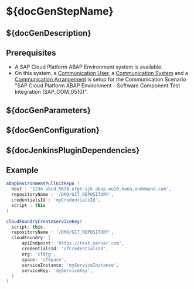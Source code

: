 # ${docGenStepName}

## ${docGenDescription}

## Prerequisites

* A SAP Cloud Platform ABAP Environment system is available.
* On this system, a [Communication User](https://help.sap.com/viewer/65de2977205c403bbc107264b8eccf4b/Cloud/en-US/0377adea0401467f939827242c1f4014.html), a [Communication System](https://help.sap.com/viewer/65de2977205c403bbc107264b8eccf4b/Cloud/en-US/1bfe32ae08074b7186e375ab425fb114.html) and a [Communication Arrangement](https://help.sap.com/viewer/65de2977205c403bbc107264b8eccf4b/Cloud/en-US/a0771f6765f54e1c8193ad8582a32edb.html) is setup for the Communication Scenario "SAP Cloud Platform ABAP Environment - Software Component Test Integration (SAP_COM_0510)".

## ${docGenParameters}

## ${docGenConfiguration}

## ${docJenkinsPluginDependencies}

## Example

```groovy
abapEnvironmentPullGitRepo (
  host : '1234-abcd-5678-efgh-ijk.abap.eu10.hana.ondemand.com',
  repositoryName : '/DMO/GIT_REPOSITORY',
  credentialsId : 'myCredentialsId',
  script : this
)
```

```groovy
cloudFoundryCreateServiceKey(
  script: this,
  repositoryName : '/DMO/GIT_REPOSITORY',
  cloudFoundry: [
      apiEndpoint: 'https://test.server.com',
      credentialsId: 'cfCredentialsId',
      org: 'cfOrg',
      space: 'cfSpace',
      serviceInstance: 'myServiceInstance',
      serviceKey: 'myServiceKey',
  ]
)
```
